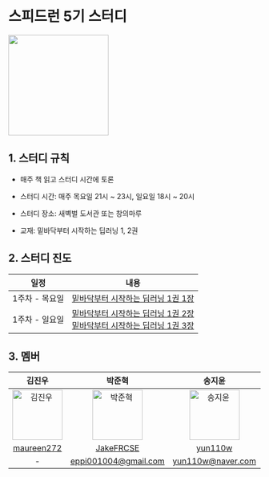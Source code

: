 # 스피드런 5기 스터디

<img src="https://github.com/WegraLee/deep-learning-from-scratch/blob/master/cover_image.jpg" width="200" align="center">

## 1. 스터디 규칙

- 매주 책 읽고 스터디 시간에 토론

- 스터디 시간: 매주 목요일 21시 ~ 23시, 일요일 18시 ~  20시

- 스터디 장소: 새벽벌 도서관 또는 창의마루

- 교재: 밑바닥부터 시작하는 딥러닝 1, 2권




## 2. 스터디 진도
|일정|내용|
|--|--|
|1주차 - 목요일|[밑바닥부터 시작하는 딥러닝 1권 1장](https://github.com/JakeFRCSE/SpeedLearn05/tree/master/src/ch01)|
|1주차 - 일요일|[밑바닥부터 시작하는 딥러닝 1권 2장](https://github.com/JakeFRCSE/SpeedLearn05/tree/master/src/ch02) <br> [밑바닥부터 시작하는 딥러닝 1권 3장](https://github.com/JakeFRCSE/SpeedLearn05/tree/master/src/ch03)|


## 3. 멤버
| 김진우 | 박준혁 | 송지윤 | 이시웅 | 이준수 |
|:-------:|:-------:|:-------:| :------: | :------: |
|<a href="https://github.com/maureen272"><img width="100px" alt="김진우" src="https://avatars.githubusercontent.com/u/105576797?v=4" /></a>|<a href="https://github.com/JakeFRCSE"><img width="100px" alt="박준혁" src="https://avatars.githubusercontent.com/u/162955476?v=4" /></a>|<a href="https://github.com/yun110w"><img width="100px" alt="송지윤" src="https://avatars.githubusercontent.com/u/169134363?v=4" /></a>|<a href="https://github.com/silverttthin"><img width="100px" alt="이시웅" src="https://avatars.githubusercontent.com/u/83443857?v=4" /></a>|<a href="https://github.com/junso0"><img width="100px" alt="이준수" src="https://avatars.githubusercontent.com/u/183038724?v=4" /></a>| 
| [maureen272](https://github.com/maureen272) | [JakeFRCSE](https://github.com/JakeFRCSE) | [yun110w](https://github.com/yun110w) | [silverttthin](https://github.com/silverttthin) | [junso0](https://github.com/junso0) |
| - | eppi001004@gmail.com | yun110w@naver.com | silverttthin@naver.com | - |
